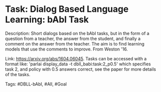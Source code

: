Task: Dialog Based Language Learning: bAbI Task
================================================
Description: Short dialogs based on the bAbI tasks, but in the form of a question from a teacher, the answer from the student, and finally a comment on the answer from the teacher. The aim is to find learning models that use the comments to improve. From Weston '16. 

Link: https://arxiv.org/abs/1604.06045. Tasks can be accessed with a format like: 'parlai display_data -t dbll_babi:task:2_p0.5' which specifies task 2, and policy with 0.5 answers correct, see the paper for more details of the tasks.

Tags: #DBLL-bAbI, #All, #Goal

